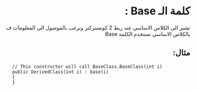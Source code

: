 <div dir=rtl>

# كلمة الـ Base :
 تشير الى الكلاس الاساسي عند ربط 2 كونستركتر ونرغب بالموصول الى المعلومات ف يالكلاس الاساسي نستخدم الكلمة Base
 ## مثال: 
 
<div dir=ltr>

```
    // This constructor will call BaseClass.BaseClass(int i)
    public DerivedClass(int i) : base(i)
    {
    }
```
</div>

</div>
